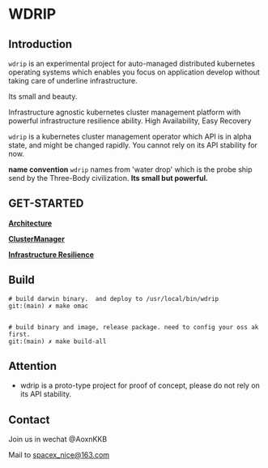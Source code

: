 # WDRIP

## Introduction
`wdrip` is an experimental project for auto-managed distributed kubernetes operating systems which enables you focus on application develop without taking care of underline infrastructure.

Its small and beauty.

Infrastructure agnostic kubernetes cluster management platform with powerful infrastructure resilience ability. High Availability, Easy Recovery

`wdrip` is a kubernetes cluster management operator which API is in alpha state, and might be changed rapidly. You cannot rely on its API stability for now.

**name convention** `wdrip` names from 'water drop' which is the probe ship send by the Three-Body civilization. **Its small but powerful.** 

## GET-STARTED

[**Architecture**](docs/zh/architecture.md)

[**ClusterManager**](docs/zh/manage-cluster.md)

[**Infrastructure Resilience**](docs/zh/infrastructure-resilience.md)

## Build

```shell
# build darwin binary.  and deploy to /usr/local/bin/wdrip
git:(main) ✗ make omac


# build binary and image, release package. need to config your oss ak first.
git:(main) ✗ make build-all 
```

## Attention
- wdrip is a proto-type project for proof of concept, please do not rely on its API stability.

## Contact

Join us in wechat @AoxnKKB

Mail to spacex_nice@163.com
